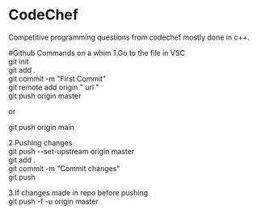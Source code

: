 # CodeChef
Competitive programming questions from codechef mostly done in c++.

#Github Commands on a whim
1.Go to the file in VSC  
git init  
git add .  
git commit -m "First Commit"  
git remote add origin " url "  
git push origin master  

or 

git push origin main  

2.Pushing changes  
git push --set-upstream origin master  
git add .  
git commit -m "Commit changes"  
git push  


3.If changes made in repo before pushing  
git push -f -u origin master  
